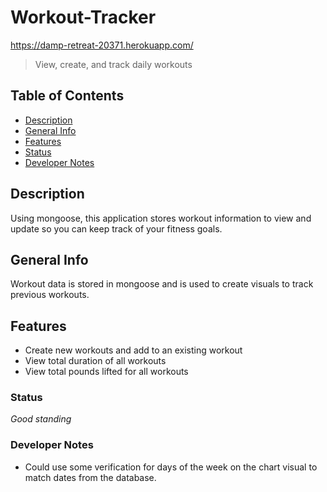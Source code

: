 # Workout-Tracker
https://damp-retreat-20371.herokuapp.com/
> View, create, and track daily workouts  

## Table of Contents
* [Description](#Description)
* [General Info](#General-Info)
* [Features](#Features)
* [Status](#Status)
* [Developer Notes](#Developer-Notes)

## Description 
Using mongoose, this application stores workout information to view and update so you can keep track of your fitness goals.

## General Info 
Workout data is stored in mongoose and is used to create visuals to track previous workouts.

## Features
* Create new workouts and add to an existing workout
* View total duration of all workouts
* View total pounds lifted for all workouts

### Status
_Good standing_

### Developer Notes
- Could use some verification for days of the week on the chart visual to match dates from the database.

